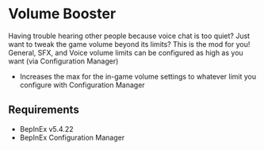 # Volume Booster
Having trouble hearing other people because voice chat is too quiet? Just want to tweak the game volume beyond its limits? This is the mod for you! General, SFX, and Voice volume limits can be configured as high as you want (via Configuration Manager)
- Increases the max for the in-game volume settings to whatever limit you configure with Configuration Manager

## Requirements
- BepInEx v5.4.22
- BepInEx Configuration Manager
